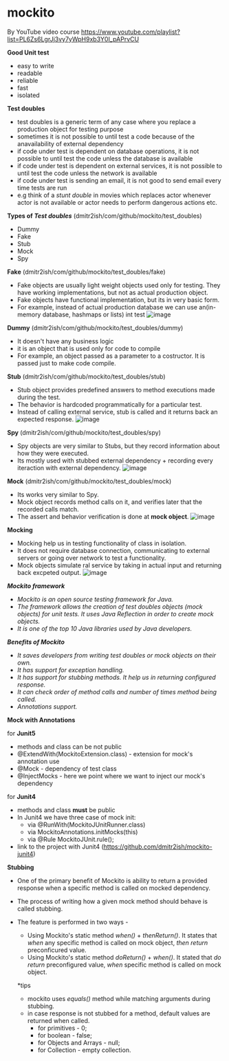 # mockito
By YouTube video course https://www.youtube.com/playlist?list=PL6Zs6LgrJj3vy7yWpH9xb3Y0I_pAPrvCU

**Good Unit test**
- easy to write
- readable
- reliable
- fast
- isolated

**Test doubles**
- test doubles is a generic term of any case where you replace a production object for testing purpose
- sometimes it is not possible to until test a code because of the anavailability of external dependency
- if code under test is dependent on database operations, it is not possible to until test the code unless the database is available
- if code under test is dependent on external services, it is not possible to until test the code unless the network is available
- if code under test is sending an email, it is not good to send email every time tests are run
- e.g think of a <i>stunt double</i>  in movies which replaces actor whenever actor is not available or actor needs to perform dangerous actions etc.

**Types of _Test doubles_** (dmitr2ish/com/github/mockito/test_doubles)
- Dummy
- Fake 
- Stub
- Mock
- Spy

**Fake** (dmitr2ish/com/github/mockito/test_doubles/fake)
- Fake objects are usually light weight objects used only for testing. They have working implementations, but not as actual production object.
- Fake objects have functional implementation, but its in very basic form.
- For example, instead of actual production database we can use an(in-memory database, hashmaps or lists) int test
![image](https://user-images.githubusercontent.com/60426238/159841033-0c5a3cdd-5e95-49f2-ad5b-a2bb6e8103f6.png)

**Dummy** (dmitr2ish/com/github/mockito/test_doubles/dummy)
- It doesn't have any business logic
- it is an object that is used only for code to compile
- For example, an object passed as a parameter to a costructor. It is passed just to make code compile.

**Stub** (dmitr2ish/com/github/mockito/test_doubles/stub)
- Stub object provides predefined answers to method executions made during the test.
- The behavior is hardcoded programmatically for a particular test.
- Instead of calling external service, stub is called and it returns back an expected response.
![image](https://user-images.githubusercontent.com/60426238/159841712-cb12d35f-6c14-4d54-845a-2ec7777897d0.png)

**Spy** (dmitr2ish/com/github/mockito/test_doubles/spy)
- Spy objects are very similar to Stubs, but they record information about how they were executed.
- Its mostly used with stubbed external dependency + recording every iteraction with external dependency.
![image](https://user-images.githubusercontent.com/60426238/159845630-b3c080bb-a967-4257-ba31-0b392ffb810f.png)

**Mock** (dmitr2ish/com/github/mockito/test_doubles/mock)
- Its works very similar to Spy.
- Mock object records method calls on it, and verifies later that the recorded calls match.
- The assert and behavior verification is done at **mock object**.
![image](https://user-images.githubusercontent.com/60426238/159846046-b87b5929-9ad5-42f2-bb18-28655f6e4d29.png)

**Mocking**
- Mocking help us in testing functionality of class in isolation.
- It does not require database connection, communicating to external servers or going over network to test a functionality.
- Mock objects simulate ral service by taking in actual input and returning back excpeted output.
![image](https://user-images.githubusercontent.com/60426238/159846578-43c726af-a1b1-482f-b1f4-ed014699b906.png)

<i>**Mockito framework**
- Mockito is an open source testing framework for Java.
- The framework allows the creation of test doubles objects (mock objects) for unit tests. It uses Java Reflection in order to create mock objects.
- It is one of the top 10 Java libraries used by Java developers.

**Benefits of Mockito**
- It saves developers from writing test doubles or mock objects on their own.
- It has support for exception handling.
- It has support for stubbing methods. It help us in returning configured response.
- It can check order of method calls and number of times method being called.
- Annotations support.
  </i>
  
**Mock with Annotations**
  
  for **Junit5**
  - methods and class can be not public
  - @ExtendWith(MockitoExtension.class) - extension for mock's annotation use
  - @Mock - dependency of test class
  - @InjectMocks - here we point where we want to inject our mock's dependency

  for **Junit4**
  - methods and class **must** be public
  - In Junit4 we have three case of mock init:
    - via @RunWith(MockitoJUnitRunner.class)
    - via  MockitoAnnotations.initMocks(this)
    - via @Rule MockitoJUnit.rule();
  - link to the project with Junit4 (https://github.com/dmitr2ish/mockito-junit4)

**Stubbing**
- One of the primary benefit of Mockito is ability to return a provided response when a specific method is called on mocked dependency.
- The process of writing how a given mock method should behave is called stubbing.
- The feature is performed in two ways -
  - Using Mockito's static method _when()_ + _thenReturn()_. It states that _when_ any specific method is called on mock object, _then return_ preconficured value.
  - Using Mockito's static method _doReturn()_ + _when()_. It stated that _do return_ preconfigured value, _when_ specific method is called on mock object.

  *tips
  - mockito uses _equals()_ method while matching arguments during stubbing.
  - in case response is not stubbed for a method, default values are returned when called.
    - for primitives - 0;
    - for boolean - false;
    - for Objects and Arrays - null;
    - for Collection - empty collection.


